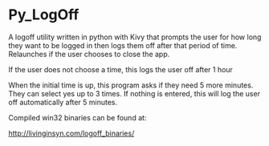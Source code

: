 Py_LogOff
=========

A logoff utility written in python with Kivy that prompts the user for how long they want to be logged in 
then logs them off after that period of time. Relaunches if the user chooses to close the app. 

If the user does not choose a time, this logs the user off after 1 hour

When the initial time is up, this program asks if they need 5 more minutes. They can select yes up to 3 times. If nothing is entered, this will log the user off automatically after 5 minutes.

Compiled win32 binaries can be found at:

http://livinginsyn.com/logoff_binaries/


